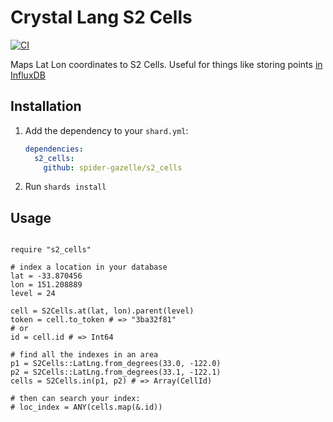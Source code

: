 # Crystal Lang S2 Cells

[![CI](https://github.com/spider-gazelle/s2_cells/actions/workflows/ci.yml/badge.svg)](https://github.com/spider-gazelle/s2_cells/actions/workflows/ci.yml)

Maps Lat Lon coordinates to S2 Cells.
Useful for things like storing points [in InfluxDB](https://docs.influxdata.com/influxdb/v2.0/reference/flux/stdlib/experimental/geo/#geo-schema-requirements)

## Installation

1. Add the dependency to your `shard.yml`:

   ```yaml
   dependencies:
     s2_cells:
       github: spider-gazelle/s2_cells
   ```

2. Run `shards install`


## Usage

```crystal

require "s2_cells"

# index a location in your database
lat = -33.870456
lon = 151.208889
level = 24

cell = S2Cells.at(lat, lon).parent(level)
token = cell.to_token # => "3ba32f81"
# or
id = cell.id # => Int64

# find all the indexes in an area
p1 = S2Cells::LatLng.from_degrees(33.0, -122.0)
p2 = S2Cells::LatLng.from_degrees(33.1, -122.1)
cells = S2Cells.in(p1, p2) # => Array(CellId)

# then can search your index:
# loc_index = ANY(cells.map(&.id))
```
